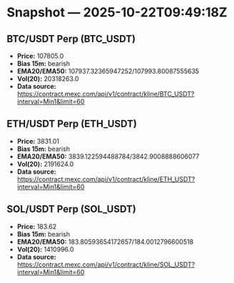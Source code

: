 # Snapshot — 2025-10-22T09:49:18Z

## BTC/USDT Perp (BTC_USDT)
- **Price:** 107805.0
- **Bias 15m:** bearish
- **EMA20/EMA50:** 107937.32365947252/107993.80087555635
- **Vol(20):** 20318263.0
- **Data source:** https://contract.mexc.com/api/v1/contract/kline/BTC_USDT?interval=Min1&limit=60

## ETH/USDT Perp (ETH_USDT)
- **Price:** 3831.01
- **Bias 15m:** bearish
- **EMA20/EMA50:** 3839.122594488784/3842.9008888606077
- **Vol(20):** 2191624.0
- **Data source:** https://contract.mexc.com/api/v1/contract/kline/ETH_USDT?interval=Min1&limit=60

## SOL/USDT Perp (SOL_USDT)
- **Price:** 183.62
- **Bias 15m:** bearish
- **EMA20/EMA50:** 183.80593654172657/184.0012796600518
- **Vol(20):** 1410996.0
- **Data source:** https://contract.mexc.com/api/v1/contract/kline/SOL_USDT?interval=Min1&limit=60
